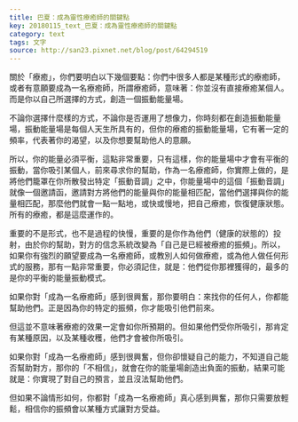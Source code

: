 ```yaml
---
title: 巴夏：成為靈性療癒師的關鍵點
key: 20180115_text_巴夏：成為靈性療癒師的關鍵點
category: text
tags: 文字
source: http://san23.pixnet.net/blog/post/64294519
---
```


關於「療癒」，你們要明白以下幾個要點：你們中很多人都是某種形式的療癒師，或者有意願要成為一名療癒師，所謂療癒師，意味著：你並沒有直接療癒某個人。而是你以自己所選擇的方式，創造一個振動能量場。

不論你選擇什麼樣的方式，不論你是否運用了想像力，你時刻都在創造振動能量場，振動能量場是每個人天生所具有的，但你的療癒的振動能量場，它有著一定的頻率，代表著你的渴望，以及你想要幫助他人的意願。

所以，你的能量必須平衡，這點非常重要，只有這樣，你的能量場中才會有平衡的振動，當你吸引某個人，前來尋求你的幫助，作為一名療癒師，你實際上做的，是將他們籠罩在你所散發出特定「振動音調」之中，你能量場中的這個「振動音調」就像一個邀請函，邀請對方將他們的能量與你的能量相匹配，當他們選擇與你的能量相匹配，那麼他們就會一點一點地，或快或慢地，把自己療癒，恢復健康狀態。所有的療癒，都是這麼運作的。

重要的不是形式，也不是過程的快慢，重要的是你作為他們（健康的狀態的）投射，由於你的幫助，對方的信念系統改變為「自己是已經被療癒的振頻」。所以，如果你有強烈的願望要成為一名療癒師，或教別人如何做療癒，或為他人做任何形式的服務，那有一點非常重要，你必須記住，就是：他們從你那裡獲得的，最多的是你的平衡的能量振動模式。

如果你對「成為一名療癒師」感到很興奮，那你要明白：來找你的任何人，你都能幫助他們。正是因為你的特定的振頻，你才能吸引他們前來。

但這並不意味著療癒的效果一定會如你所預期的。但如果他們受你所吸引，那肯定有某種原因，以及某種收穫，他們才會被你所吸引。

如果你對「成為一名療癒師」感到很興奮，但你卻懷疑自己的能力，不知道自己能否幫助對方，那你的「不相信」，就會在你的能量場創造出負面的振動，結果可能就是：你實現了對自己的預言，並且沒法幫助他們。

但如果不論情形如何，你都對「成為一名療癒師」真心感到興奮，那你只需要放輕鬆，相信你的振頻會以某種方式讓對方受益。
